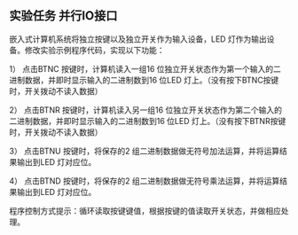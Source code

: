 ## 实验任务 并行IO接口

嵌入式计算机系统将独立按键以及独立开关作为输入设备，LED 灯作为输出设备。修改实验示例程序代码，实现以下功能：

1） 点击BTNC 按键时，计算机读入一组16 位独立开关状态作为第一个输入的二进制数据，并即时显示输入的二进制数到16 位LED 灯上。（没有按下BTNC按键时，开关拨动不读入数据）

2） 点击BTNR 按键时，计算机读入另一组16 位独立开关状态作为第二个输入的二进制数据，并即时显示输入的二进制数到16 位LED 灯上。（没有按下BTNR按键时，开关拨动不读入数据）

3） 点击BTNU 按键时，将保存的2 组二进制数据做无符号加法运算，并将运算结果输出到LED 灯对应位。

4） 点击BTND 按键时，将保存的2 组二进制数据做无符号乘法运算，并将运算结果输出到LED 灯对应位。

程序控制方式提示：循环读取按键键值，根据按键的值读取开关状态，并做相应处理。
